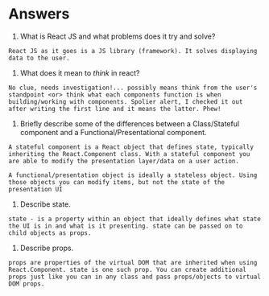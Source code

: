 # Answers

1.  What is React JS and what problems does it try and solve?

`React JS as it goes is a JS library (framework). It solves displaying data to the user. `

1.  What does it mean to _think_ in react?

`No clue, needs investigation!... possibly means think from the user's standpoint <or> think what each components function is when building/working with components. Spolier alert, I checked it out after writing the first line and it means the latter. Phew!`

1.  Briefly describe some of the differences between a Class/Stateful component and a Functional/Presentational component.

`A stateful component is a React object that defines state, typically inheriting the React.Component class. With a stateful component you are able to modify the presentation layer/data on a user action.`

`A functional/presentation object is ideally a stateless object. Using those objects you can modify items, but not the state of the presentation UI`

1.  Describe state.

`state - is a property within an object that ideally defines what state the UI is in and what is it presenting. state can be passed on to child objects as props.`

1.  Describe props.

`props are properties of the virtual DOM that are inherited when using React.Component. state is one such prop. You can create additional props just like you can in any class and pass props/objects to virtual DOM props.`
